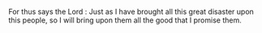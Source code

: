 For thus says the Lord : Just as I have brought all this great disaster upon this people, so I will bring upon them all the good that I promise them.
